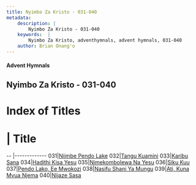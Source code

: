 ```yaml
---
title: Nyimbo Za Kristo - 031-040
metadata:
    description: |
        Nyimbo Za Kristo - 031-040
    keywords:  |
        Nyimbo Za Kristo, adventhymnals, advent hymnals, 031-040
    author: Brian Onang'o
---
```


#### Advent Hymnals
## Nyimbo Za Kristo - 031-040

# Index of Titles
# | Title                        
-- |-------------
031|[Niimbe Pendo Lake](/nyimbo-za-kristo/nyimbo-za-kristo/001-100/031-040/Niimbe-Pendo-Lake)
032|[Tangu Kuamini](/nyimbo-za-kristo/nyimbo-za-kristo/001-100/031-040/Tangu-Kuamini)
033|[Karibu Sana](/nyimbo-za-kristo/nyimbo-za-kristo/001-100/031-040/Karibu-Sana)
034|[Hadithi Kisa Yesu](/nyimbo-za-kristo/nyimbo-za-kristo/001-100/031-040/Hadithi-Kisa-Yesu)
035|[Nimekombolewa Na Yesu](/nyimbo-za-kristo/nyimbo-za-kristo/001-100/031-040/Nimekombolewa-Na-Yesu)
036|[Siku Kuu](/nyimbo-za-kristo/nyimbo-za-kristo/001-100/031-040/Siku-Kuu)
037|[Pendo Lako, Ee Mwokozi](/nyimbo-za-kristo/nyimbo-za-kristo/001-100/031-040/Pendo-Lako,-Ee-Mwokozi)
038|[Nasifu Shani Ya Mungu](/nyimbo-za-kristo/nyimbo-za-kristo/001-100/031-040/Nasifu-Shani-Ya-Mungu)
039|[Ati, Kuna Mvua Njema](/nyimbo-za-kristo/nyimbo-za-kristo/001-100/031-040/Ati,-Kuna-Mvua-Njema)
040|[Nijaze Sasa](/nyimbo-za-kristo/nyimbo-za-kristo/001-100/031-040/Nijaze-Sasa)